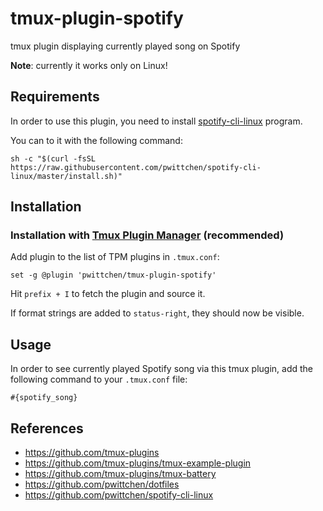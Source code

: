 # tmux-plugin-spotify
tmux plugin displaying currently played song on Spotify

**Note**: currently it works only on Linux!

Requirements
------------

In order to use this plugin, you need to install [spotify-cli-linux](https://github.com/pwittchen/spotify-cli-linux) program.

You can to it with the following command:

```
sh -c "$(curl -fsSL https://raw.githubusercontent.com/pwittchen/spotify-cli-linux/master/install.sh)"
```

Installation
------------
### Installation with [Tmux Plugin Manager](https://github.com/tmux-plugins/tpm) (recommended)

Add plugin to the list of TPM plugins in `.tmux.conf`:

```
set -g @plugin 'pwittchen/tmux-plugin-spotify'
```

Hit `prefix + I` to fetch the plugin and source it.

If format strings are added to `status-right`, they should now be visible.

Usage
-----

In order to see currently played Spotify song via this tmux plugin, add the following command to your `.tmux.conf` file:

```
#{spotify_song}
```

References
----------
- https://github.com/tmux-plugins
- https://github.com/tmux-plugins/tmux-example-plugin
- https://github.com/tmux-plugins/tmux-battery
- https://github.com/pwittchen/dotfiles
- https://github.com/pwittchen/spotify-cli-linux
